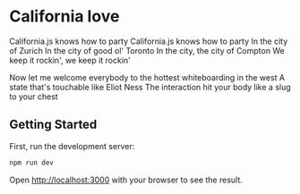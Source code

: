 # California love

California.js knows how to party
California.js knows how to party
In the city of Zurich
In the city of good ol' Toronto
In the city, the city of Compton
We keep it rockin', we keep it rockin'

Now let me welcome everybody to the hottest whiteboarding in the west
A state that's touchable like Eliot Ness
The interaction hit your body like a slug to your chest

## Getting Started

First, run the development server:

```bash
npm run dev
```

Open [http://localhost:3000](http://localhost:3000) with your browser to see the result.
